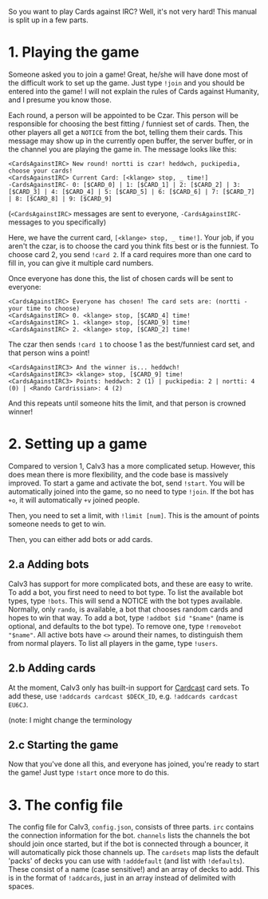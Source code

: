 ﻿So you want to play Cards against IRC? Well, it's not very hard! This manual is split up in a few parts.

# 1. Playing the game
Someone asked you to join a game! Great, he/she will have done most of the difficult work to set up the game. Just type `!join` and you should be entered into the game!
I will not explain the rules of Cards against Humanity, and I presume you know those.

Each round, a person will be appointed to be Czar. This person will be responsible for choosing the best fitting / funniest set of cards. Then, the other players all get a `NOTICE` from the bot, telling them their cards. This message may show up in the currently open buffer, the server buffer, or in the channel you are playing the game in. The message looks like this:

    <CardsAgainstIRC> ​New round! nortti is czar! heddwch, puckipedia, choose your cards!
    <CardsAgainstIRC> ​Current Card: [<kla​nge> stop, _ time!]
    -CardsAgainstIRC- ​0: [$CARD_0] | 1: [$CARD_1] | 2: [$CARD_2] | 3: [$CARD_3] | 4: [$CARD_4] | 5: [$CARD_5] | 6: [$CARD_6] | 7: [$CARD_7] | 8: [$CARD_8] | 9: [$CARD_9]

(`<CardsAgainstIRC>` messages are sent to everyone, `-CardsAgainstIRC-` messages to you specifically)

Here, we have the current card, `[<kla​nge> stop, _ time!]`. Your job, if you aren't the czar, is to choose the card you think fits best or is the funniest. To choose card 2, you send `!card 2`. If a card requires more than one card to fill in, you can give it multiple card numbers.

Once everyone has done this, the list of chosen cards will be sent to everyone:

    <CardsAgainstIRC> ​Everyone has chosen! The card sets are: (nortti - your time to choose)
    <CardsAgainstIRC> ​0. <kla​nge> stop, [$CARD_4] time!
    <CardsAgainstIRC> ​1. <kla​nge> stop, [$CARD_9] time!
    <CardsAgainstIRC> ​2. <kla​nge> stop, [$CARD_2] time!

The czar then sends `!card 1` to choose 1 as the best/funniest card set, and that person wins a point!

    <CardsAgainstIRC3> ​And the winner is... heddwch!
    <CardsAgainstIRC3> ​<kla​nge> stop, [$CARD_9] time!
    <CardsAgainstIRC3> ​Points: heddwch: 2 (1) | puckipedia: 2 | nortti: 4 (0) | <Rando Cardrissian>: 4 (2)

And this repeats until someone hits the limit, and that person is crowned winner!

# 2. Setting up a game
Compared to version 1, CaIv3 has a more complicated setup. However, this does mean there is more flexibility, and the code base is massively improved.
To start a game and activate the bot, send `!start`. You will be automatically joined into the game, so no need to type `!join`. If the bot has `+o`, it will automatically `+v` joined people.

Then, you need to set a limit, with `!limit [num]`. This is the amount of points someone needs to get to win.

Then, you can either add bots or add cards.

## 2.a Adding bots
CaIv3 has support for more complicated bots, and these are easy to write. To add a bot, you first need to need to bot type.
To list the available bot types, type `!bots`. This will send a NOTICE with the bot types available. Normally, only `rando`, is available, a bot that chooses random cards and hopes to win that way.
To add a bot, type `!addbot $id "$name"` (name is optional, and defaults to the bot type). To remove one, type `!removebot "$name"`. All active bots have `<>` around their names, to distinguish them from normal players.
To list all players in the game, type `!users`.

## 2.b Adding cards
At the moment, CaIv3 only has built-in support for [Cardcast](https://cardcastgame.com/) card sets. To add these, use `!addcards cardcast $DECK_ID`, e.g. `!addcards cardcast EU6CJ`.

(note: I might change the terminology

## 2.c Starting the game
Now that you've done all this, and everyone has joined, you're ready to start the game! Just type `!start` once more to do this.

# 3. The config file

The config file for CaIv3, `config.json`, consists of three parts. `irc` contains the connection information for the bot. `channels` lists the channels the bot should join once started, but if the bot is connected through a bouncer, it will automatically pick those channels up.
The `cardsets` map lists the default 'packs' of decks you can use with `!adddefault` (and list with `!defaults`). These consist of a name (case sensitive!) and an array of decks to add. This is in the format of `!addcards`, just in an array instead of delimited with spaces.